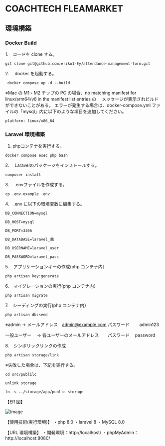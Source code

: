 # COACHTECH FLEAMARKET

## 環境構築

### Docker Build

1.　コードを clone する。

```
git clone git@github.com:eriko1-Ey/attendance-management-form.git
```

2.　 docker を起動する。

```
 docker compose up -d --build
```

※Mac の M1・M2 チップの PC の場合、no matching manifest for linux/arm64/v8 in the manifest list entries の
　メッセージが表示されビルドができないことがある。
エラーが発生する場合は、docker-compose.yml ファイルの「mysql」内に以下のような項目を追加してください。

```
platform: linux/x86_64
```

### Laravel 環境構築

1.  phpコンテナを実行する。

```
docker compose exec php bash
```

2.　 Laravelのパッケージをインストールする。

```
composer install
```

3.　 .envファイルを作成する。

```
cp .env.example .env
```

4.　.env に以下の環境変数に編集する。

```
DB_CONNECTION=mysql

DB_HOST=mysql

DB_PORT=3306

DB_DATABASE=laravel_db

DB_USERNAME=laravel_user

DB_PASSWORD=laravel_pass
```

5.　アプリケーションキーの作成(php コンテナ内）

```
php artisan key:generate
```

6.　マイグレーションの実行(php コンテナ内）

```
php artisan migrate
```

7.　シーディングの実行(php コンテナ内）

```
php artisan db:seed
```
※admin → メールアドレス　admin@example.com パスワード　　 admin123

一般ユーザー　 → 各ユーザーのメールアドレス　　パスワード　 password

8.　シンボリックリンクの作成

```
php artisan storage/link
```

※失敗した場合は、下記を実行する。
```
cd src/publilc

unlink storage

ln -s ../storage/app/public storage
```

【ER 図】

![Image](https://github.com/user-attachments/assets/1c9f3327-a0a7-470a-9638-b1eab43377d1)

【使用技術(実行環境)】
・php 8.0 ・laravel 8 ・MySQL 8.0

【URL 環境構築】
・開発環境：http://localhost/
・phpMyAdmin：http://localhost:8080/
